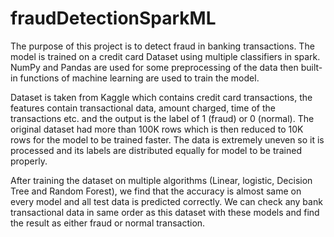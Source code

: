 # fraudDetectionSparkML
The purpose of this project is to detect fraud in banking transactions. The model is trained on a credit card Dataset using multiple classifiers in spark. NumPy and Pandas are used for some preprocessing of the data then built-in functions of machine learning are used to train the model. 

Dataset is taken from Kaggle which contains credit card transactions, the features contain transactional data, amount charged, time of the transactions etc. and the output is the label of 1 (fraud) or 0 (normal). The original dataset had more than 100K rows which is then reduced to 10K rows for the model to be trained faster. The data is extremely uneven so it is processed and its labels are distributed equally for model to be trained properly.

After training the dataset on multiple algorithms (Linear, logistic, Decision Tree and Random Forest), we find that the accuracy is almost same on every model and all test data is predicted correctly. We can check any bank transactional data in same order as this dataset with these models and find the result as either fraud or normal transaction.
